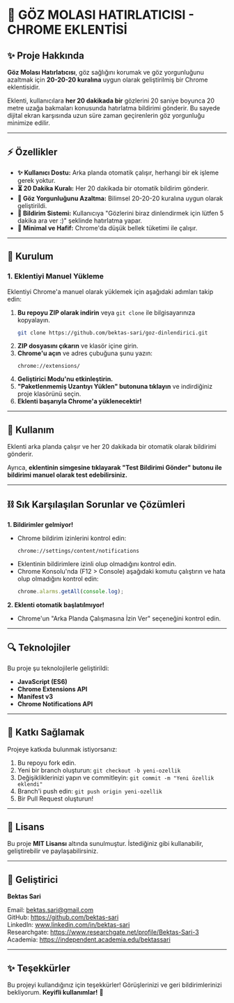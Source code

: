 # 👀 GÖZ MOLASI HATIRLATICISI - CHROME EKLENTİSİ

## ✨ Proje Hakkında
**Göz Molası Hatırlatıcısı**, göz sağlığını korumak ve göz yorgunluğunu azaltmak için **20-20-20 kuralına** uygun olarak geliştirilmiş bir Chrome eklentisidir.

Eklenti, kullanıcılara **her 20 dakikada bir** gözlerini 20 saniye boyunca 20 metre uzağa bakmaları konusunda hatırlatma bildirimi gönderir. Bu sayede dijital ekran karşısında uzun süre zaman geçirenlerin göz yorgunluğu minimize edilir.

---

## ⚡️ Özellikler
- **✨ Kullanıcı Dostu:** Arka planda otomatik çalışır, herhangi bir ek işleme gerek yoktur.
- **⏳ 20 Dakika Kuralı:** Her 20 dakikada bir otomatik bildirim gönderir.
- **👀 Göz Yorgunluğunu Azaltma:** Bilimsel 20-20-20 kuralına uygun olarak geliştirildi.
- **📢 Bildirim Sistemi:** Kullanıcıya "Gözlerini biraz dinlendirmek için lütfen 5 dakika ara ver :)" şeklinde hatırlatma yapar.
- **🎨 Minimal ve Hafif:** Chrome'da düşük bellek tüketimi ile çalışır.

---

## 🔧 Kurulum
### **1. Eklentiyi Manuel Yükleme**
Eklentiyi Chrome'a manuel olarak yüklemek için aşağıdaki adımları takip edin:

1. **Bu repoyu ZIP olarak indirin** veya `git clone` ile bilgisayarınıza kopyalayın.
   ```bash
   git clone https://github.com/bektas-sari/goz-dinlendirici.git
   ```
2. **ZIP dosyasını çıkarın** ve klasör içine girin.
3. **Chrome'u açın** ve adres çubuğuna şunu yazın:
   ```
   chrome://extensions/
   ```
4. **Geliştirici Modu'nu etkinleştirin.**
5. **"Paketlenmemiş Uzantıyı Yüklen" butonuna tıklayın** ve indirdiğiniz proje klasörünü seçin.
6. **Eklenti başarıyla Chrome'a yüklenecektir!**

---

## 🚀 Kullanım
Eklenti arka planda çalışır ve her 20 dakikada bir otomatik olarak bildirimi gönderir.

Ayrıca, **eklentinin simgesine tıklayarak "Test Bildirimi Gönder" butonu ile bildirimi manuel olarak test edebilirsiniz.**

---

## ⛓ Sık Karşılaşılan Sorunlar ve Çözümleri
**1. Bildirimler gelmiyor!**
- Chrome bildirim izinlerini kontrol edin:
  ```
  chrome://settings/content/notifications
  ```
- Eklentinin bildirimlere izinli olup olmadığını kontrol edin.
- Chrome Konsolu'nda (F12 > Console) aşağıdaki komutu çalıştırın ve hata olup olmadığını kontrol edin:
  ```javascript
  chrome.alarms.getAll(console.log);
  ```

**2. Eklenti otomatik başlatılmıyor!**
- Chrome'un "Arka Planda Çalışmasına İzin Ver" seçeneğini kontrol edin.

---

## 🔍 Teknolojiler
Bu proje şu teknolojilerle geliştirildi:
- **JavaScript (ES6)**
- **Chrome Extensions API**
- **Manifest v3**
- **Chrome Notifications API**

---

## 🎨 Katkı Sağlamak
Projeye katkıda bulunmak istiyorsanız:
1. Bu repoyu fork edin.
2. Yeni bir branch oluşturun: `git checkout -b yeni-ozellik`
3. Değişikliklerinizi yapın ve commitleyin: `git commit -m "Yeni özellik eklendi"`
4. Branch'i push edin: `git push origin yeni-ozellik`
5. Bir Pull Request oluşturun!

---

## 🌟 Lisans
Bu proje **MIT Lisansı** altında sunulmuştur. İstediğiniz gibi kullanabilir, geliştirebilir ve paylaşabilirsiniz.

---

## 👤 Geliştirici

**Bektas Sari**  

Email: bektas.sari@gmail.com  <br>
GitHub: https://github.com/bektas-sari <br>
LinkedIn: www.linkedin.com/in/bektas-sari <br>
Researchgate: https://www.researchgate.net/profile/Bektas-Sari-3 <br>
Academia: https://independent.academia.edu/bektassari <br>

---

## ✨ Teşekkürler
Bu projeyi kullandığınız için teşekkürler! Görüşlerinizi ve geri bildirimlerinizi bekliyorum. **Keyifli kullanımlar!** 🌟

